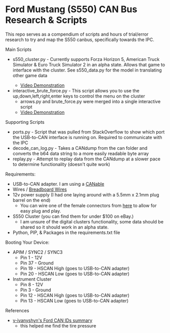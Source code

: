 Ford Mustang (S550) CAN Bus Research & Scripts
===

This repo serves as a compendium of scripts and hours of trial/error research to try and map the S550 canbus, specifically towards the IPC.

Main Scripts
* s550_cluster.py <game> - Currently supports Forza Horizon 5, American Truck Simulator & Euro Truck Simulator 2 in an alpha state. Allows that game to interface with the cluster. See s550_data.py for the model in translating other game data
    * [Video Demonstration](https://youtu.be/KNyn1v3_cwc)
* interactive_brute_force.py - This script allows you to use the up,down,left,right,enter keys to control the menu on the cluster
    * arrows.py and brute_force.py were merged into a single interactive script
    * [Video Demonstration](https://youtu.be/OzUs28GIq0A)

Supporting Scripts
* ports.py - Script that was pulled from StackOverflow to show which port the USB-to-CAN interface is running on. Required to communicate with the IPC
* decode_can_log.py - Takes a CANdump from the can folder and converts the b64 data string to a more easily readable byte array
* replay.py - Attempt to replay data from the CANdump at a slower pace to determine functionality (doesn't quite work)

Requirements:
* USB-to-CAN adapter. I am using a [CANable](https://openlightlabs.com/collections/frontpage/products/canable-0-4)
* Wires / [Breadboard Wires](https://www.amazon.com/dp/B01EV70C78)
* 12v power supply (I had one laying around with a 5.5mm x 2.1mm plug barrel on the end)
    * You can wire one of the female connectors from [here](https://www.amazon.com/dp/B079RBL339) to allow for easy plug and play.
* S550 Cluster (you can find them for under $100 on eBay.)
    * I am unsure of the digital clusters functionality, some data should be shared so it should work in an alpha state.
* Python, PIP, & Packages in the requirements.txt file

Booting Your Device:
* APIM / SYNC2 / SYNC3
    * Pin 1 - 12V
    * Pin 37 - Ground
    * Pin 19 - HSCAN High (goes to USB-to-CAN adapter)
    * Pin 20 - HSCAN Low (goes to USB-to-CAN adapter)
* Instrument Cluster
    * Pin 8 - 12V
    * Pin 3 - Ground
    * Pin 12 - HSCAN High (goes to USB-to-CAN adapter)
    * Pin 13 - HSCAN Low (goes to USB-to-CAN adapter)

References
* [v-ivanyshyn's Ford CAN IDs summary](https://github.com/v-ivanyshyn/parse_can_logs/blob/master/Ford%20CAN%20IDs%20Summary.md)
    * this helped me find the tire pressure